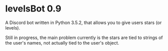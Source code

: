 # levelsBot 0.9

A Discord bot written in Python 3.5.2, that allows you to give users stars (or levels).

Still in progress, the main problem currently is the stars are tied to strings of the user's names, not actually tied to the user's object.
